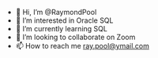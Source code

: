 - 👋 Hi, I’m @RaymondPool
- 👀 I’m interested in Oracle SQL
- 🌱 I’m currently learning SQL
- 💞️ I’m looking to collaborate on Zoom
- 📫 How to reach me ray.pool@ymail.com 

<!---
RaymondPool/RaymondPool is a ✨ special ✨ repository because its `README.md` (this file) appears on your GitHub profile.
You can click the Preview link to take a look at your changes.
--->
